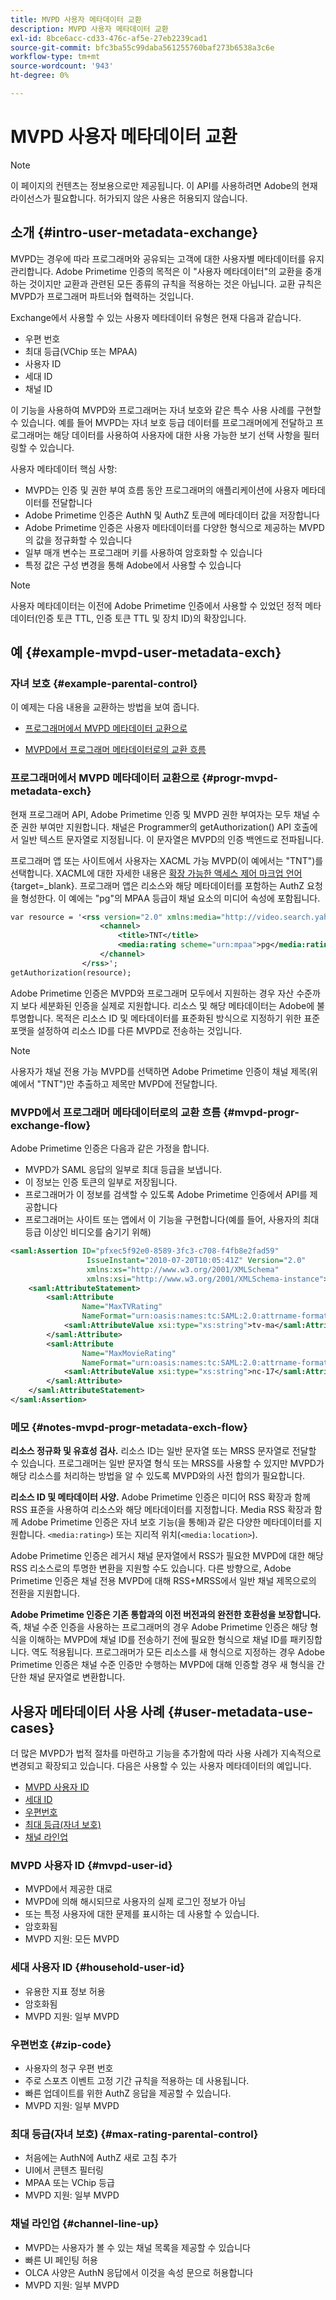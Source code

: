 ```yaml
---
title: MVPD 사용자 메타데이터 교환
description: MVPD 사용자 메타데이터 교환
exl-id: 8bce6acc-cd33-476c-af5e-27eb2239cad1
source-git-commit: bfc3ba55c99daba561255760baf273b6538a3c6e
workflow-type: tm+mt
source-wordcount: '943'
ht-degree: 0%

---
```


# MVPD 사용자 메타데이터 교환

>[!NOTE]
>
>이 페이지의 컨텐츠는 정보용으로만 제공됩니다. 이 API를 사용하려면 Adobe의 현재 라이선스가 필요합니다. 허가되지 않은 사용은 허용되지 않습니다.

## 소개 {#intro-user-metadata-exchange}

MVPD는 경우에 따라 프로그래머와 공유되는 고객에 대한 사용자별 메타데이터를 유지 관리합니다. Adobe Primetime 인증의 목적은 이 &quot;사용자 메타데이터&quot;의 교환을 중개하는 것이지만 교환과 관련된 모든 종류의 규칙을 적용하는 것은 아닙니다. 교환 규칙은 MVPD가 프로그래머 파트너와 협력하는 것입니다.

Exchange에서 사용할 수 있는 사용자 메타데이터 유형은 현재 다음과 같습니다.

* 우편 번호
* 최대 등급(VChip 또는 MPAA)
* 사용자 ID
* 세대 ID
* 채널 ID

이 기능을 사용하여 MVPD와 프로그래머는 자녀 보호와 같은 특수 사용 사례를 구현할 수 있습니다. 예를 들어 MVPD는 자녀 보호 등급 데이터를 프로그래머에게 전달하고 프로그래머는 해당 데이터를 사용하여 사용자에 대한 사용 가능한 보기 선택 사항을 필터링할 수 있습니다.

사용자 메타데이터 핵심 사항:

* MVPD는 인증 및 권한 부여 흐름 동안 프로그래머의 애플리케이션에 사용자 메타데이터를 전달합니다
* Adobe Primetime 인증은 AuthN 및 AuthZ 토큰에 메타데이터 값을 저장합니다
* Adobe Primetime 인증은 사용자 메타데이터를 다양한 형식으로 제공하는 MVPD의 값을 정규화할 수 있습니다
* 일부 매개 변수는 프로그래머 키를 사용하여 암호화할 수 있습니다
* 특정 값은 구성 변경을 통해 Adobe에서 사용할 수 있습니다

>[!NOTE]
>
>사용자 메타데이터는 이전에 Adobe Primetime 인증에서 사용할 수 있었던 정적 메타데이터(인증 토큰 TTL, 인증 토큰 TTL 및 장치 ID)의 확장입니다.

## 예 {#example-mvpd-user-metadata-exch}

### 자녀 보호 {#example-parental-control}

이 예제는 다음 내용을 교환하는 방법을 보여 줍니다.

* [프로그래머에서 MVPD 메타데이터 교환으로](#progr-mvpd-metadata-exch)

* [MVPD에서 프로그래머 메타데이터로의 교환 흐름](#mvpd-progr-exchange-flow)

### 프로그래머에서 MVPD 메타데이터 교환으로 {#progr-mvpd-metadata-exch}

현재 프로그래머 API, Adobe Primetime 인증 및 MVPD 권한 부여자는 모두 채널 수준 권한 부여만 지원합니다. 채널은 Programmer의 getAuthorization() API 호출에서 일반 텍스트 문자열로 지정됩니다. 이 문자열은 MVPD의 인증 백엔드로 전파됩니다.

프로그래머 앱 또는 사이트에서 사용자는 XACML 가능 MVPD(이 예에서는 &quot;TNT&quot;)를 선택합니다. XACML에 대한 자세한 내용은 [확장 가능한 액세스 제어 마크업 언어](https://en.wikipedia.org/wiki/XACML){target=_blank}.
프로그래머 앱은 리소스와 해당 메타데이터를 포함하는 AuthZ 요청을 형성한다.  이 예에는 &quot;pg&quot;의 MPAA 등급이 채널 요소의 미디어 속성에 포함됩니다.

```XML
var resource = '<rss version="2.0" xmlns:media="http://video.search.yahoo.com/mrss/">
                    <channel> 
                        <title>TNT</title> 
                        <media:rating scheme="urn:mpaa">pg</media:rating>
                    </channel>
                </rss>';
getAuthorization(resource);
```

Adobe Primetime 인증은 MVPD와 프로그래머 모두에서 지원하는 경우 자산 수준까지 보다 세분화된 인증을 실제로 지원합니다. 리소스 및 해당 메타데이터는 Adobe에 불투명합니다. 목적은 리소스 ID 및 메타데이터를 표준화된 방식으로 지정하기 위한 표준 포맷을 설정하여 리소스 ID를 다른 MVPD로 전송하는 것입니다.

>[!NOTE]
>
>사용자가 채널 전용 가능 MVPD를 선택하면 Adobe Primetime 인증이 채널 제목(위 예에서 &quot;TNT&quot;)만 추출하고 제목만 MVPD에 전달합니다.

### MVPD에서 프로그래머 메타데이터로의 교환 흐름 {#mvpd-progr-exchange-flow}

Adobe Primetime 인증은 다음과 같은 가정을 합니다.

* MVPD가 SAML 응답의 일부로 최대 등급을 보냅니다.
* 이 정보는 인증 토큰의 일부로 저장됩니다.
* 프로그래머가 이 정보를 검색할 수 있도록 Adobe Primetime 인증에서 API를 제공합니다
* 프로그래머는 사이트 또는 앱에서 이 기능을 구현합니다(예를 들어, 사용자의 최대 등급 이상인 비디오를 숨기기 위해)

```XML
<saml:Assertion ID="pfxec5f92e0-8589-3fc3-c708-f4fb8e2fad59"
                 IssueInstant="2010-07-20T10:05:41Z" Version="2.0"
                 xmlns:xs="http://www.w3.org/2001/XMLSchema"
                 xmlns:xsi="http://www.w3.org/2001/XMLSchema-instance">
    <saml:AttributeStatement>
        <saml:Attribute
                Name="MaxTVRating"
                NameFormat="urn:oasis:names:tc:SAML:2.0:attrname-format:basic">
            <saml:AttributeValue xsi:type="xs:string">tv-ma</saml:AttributeValue>
        </saml:Attribute>
        <saml:Attribute
                Name="MaxMovieRating"
                NameFormat="urn:oasis:names:tc:SAML:2.0:attrname-format:basic">
            <saml:AttributeValue xsi:type="xs:string">nc-17</saml:AttributeValue>
        </saml:Attribute>
    </saml:AttributeStatement>
</saml:Assertion>
```

### 메모 {#notes-mvpd-progr-metadata-exch-flow}

**리소스 정규화 및 유효성 검사.** 리소스 ID는 일반 문자열 또는 MRSS 문자열로 전달할 수 있습니다. 프로그래머는 일반 문자열 형식 또는 MRSS를 사용할 수 있지만 MVPD가 해당 리소스를 처리하는 방법을 알 수 있도록 MVPD와의 사전 합의가 필요합니다.

**리소스 ID 및 메타데이터 사양.** Adobe Primetime 인증은 미디어 RSS 확장과 함께 RSS 표준을 사용하여 리소스와 해당 메타데이터를 지정합니다. Media RSS 확장과 함께 Adobe Primetime 인증은 자녀 보호 기능(을 통해)과 같은 다양한 메타데이터를 지원합니다. `<media:rating>`) 또는 지리적 위치(`<media:location>`).

Adobe Primetime 인증은 레거시 채널 문자열에서 RSS가 필요한 MVPD에 대한 해당 RSS 리소스로의 투명한 변환을 지원할 수도 있습니다. 다른 방향으로, Adobe Primetime 인증은 채널 전용 MVPD에 대해 RSS+MRSS에서 일반 채널 제목으로의 전환을 지원합니다.

**Adobe Primetime 인증은 기존 통합과의 이전 버전과의 완전한 호환성을 보장합니다.** 즉, 채널 수준 인증을 사용하는 프로그래머의 경우 Adobe Primetime 인증은 해당 형식을 이해하는 MVPD에 채널 ID를 전송하기 전에 필요한 형식으로 채널 ID를 패키징합니다. 역도 적용됩니다. 프로그래머가 모든 리소스를 새 형식으로 지정하는 경우 Adobe Primetime 인증은 채널 수준 인증만 수행하는 MVPD에 대해 인증할 경우 새 형식을 간단한 채널 문자열로 변환합니다.

## 사용자 메타데이터 사용 사례 {#user-metadata-use-cases}

더 많은 MVPD가 법적 절차를 마련하고 기능을 추가함에 따라 사용 사례가 지속적으로 변경되고 확장되고 있습니다. 다음은 사용할 수 있는 사용자 메타데이터의 예입니다.

* [MVPD 사용자 ID](#mvpd-user-id)
* [세대 ID](#household-user-id)
* [우편번호](#zip-code)
* [최대 등급(자녀 보호)](#max-rating-parental-control)
* [채널 라인업](#channel-line-up)

### MVPD 사용자 ID {#mvpd-user-id}

* MVPD에서 제공한 대로
* MVPD에 의해 해시되므로 사용자의 실제 로그인 정보가 아님
* 또는 특정 사용자에 대한 문제를 표시하는 데 사용할 수 있습니다.
* 암호화됨
* MVPD 지원: 모든 MVPD

### 세대 사용자 ID {#household-user-id}

* 유용한 지표 정보 허용
* 암호화됨
* MVPD 지원: 일부 MVPD

### 우편번호 {#zip-code}

* 사용자의 청구 우편 번호
* 주로 스포츠 이벤트 고정 기간 규칙을 적용하는 데 사용됩니다.
* 빠른 업데이트를 위한 AuthZ 응답을 제공할 수 있습니다.
* MVPD 지원: 일부 MVPD

### 최대 등급(자녀 보호) {#max-rating-parental-control}

* 처음에는 AuthN에 AuthZ 새로 고침 추가
* UI에서 콘텐츠 필터링
* MPAA 또는 VChip 등급
* MVPD 지원: 일부 MVPD

### 채널 라인업 {#channel-line-up}

* MVPD는 사용자가 볼 수 있는 채널 목록을 제공할 수 있습니다
* 빠른 UI 페인팅 허용
* OLCA 사양은 AuthN 응답에서 이것을 속성 문으로 허용합니다
* MVPD 지원: 일부 MVPD

<!--
>[!RELATEDINFORMATION]
>
>* [Proxy MVPD Web Service](/help/authentication/proxy-mvpd-webserv.md)
>* [Content Metadata Exhange](/help/authentication/mvpd-content-metadata-exchange.md)
>* [OLCA AuthN / AuthZ Specification](https://www.cablelabs.com/specifications/CL-SP-AUTH1.0-I04-120621.pdf){target=_blank}
>* [User Metadata (Programmer Integration Guide)](/help/authentication/user-metadata-feature.md)
-->
